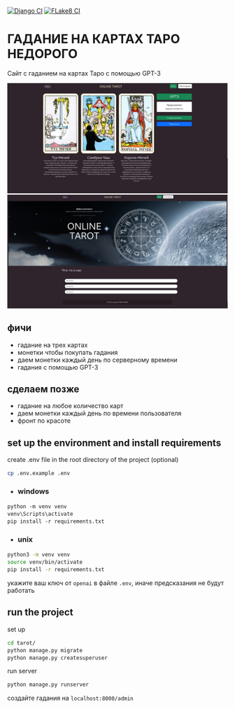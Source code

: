 [![Django CI](https://github.com/Shagulka/tarot-django/actions/workflows/django.yml/badge.svg)](https://github.com/Shagulka/tarot-django/actions/workflows/django.yml)
[![FLake8 CI](https://github.com/Shagulka/tarot-django/actions/workflows/flake8.yml/badge.svg)](https://github.com/Shagulka/tarot-django/actions/workflows/flake8.yml)

# ГАДАНИЕ НА КАРТАХ ТАРО НЕДОРОГО

Сайт с гаданием на картах Таро с помощью GPT-3

![image](image1.jpg)
![image](image2.jpg)

## фичи

- гадание на трех картах
- монетки чтобы покупать гадания
- даем монетки каждый день по серверному времени
- гадания с помощью GPT-3

## сделаем позже

- гадание на любое количество карт
- даем монетки каждый день по времени пользователя
- фронт по красоте

## set up the environment and install requirements

create .env file in the root directory of the project (optional)
```bash
cp .env.example .env
```

- ### windows

```ps
python -m venv venv
venv\Scripts\activate
pip install -r requirements.txt
``` 

- ### unix

```bash
python3 -m venv venv
source venv/bin/activate
pip install -r requirements.txt
```

укажите ваш ключ от `openai` в файле `.env`, иначе предсказания не будут работать



## run the project

set up
```bash
cd tarot/
python manage.py migrate
python manage.py createsuperuser
```


run server
```bash
python manage.py runserver
```

создайте гадания на `localhost:8000/admin`
